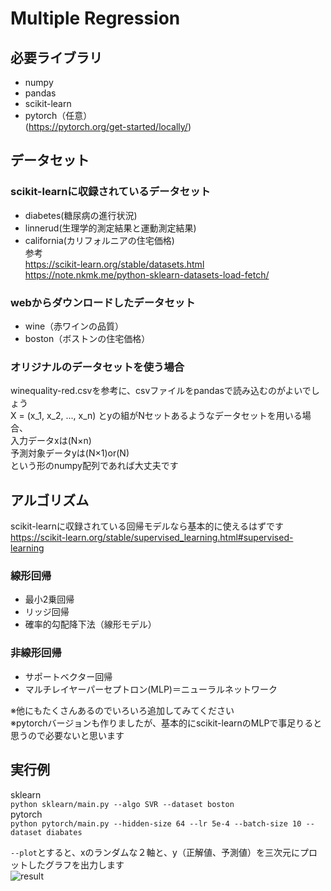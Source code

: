 # Multiple Regression
## 必要ライブラリ  
* numpy  
* pandas  
* scikit-learn  
* pytorch（任意）  
(https://pytorch.org/get-started/locally/)  

## データセット  
### scikit-learnに収録されているデータセット  
* diabetes(糖尿病の進行状況)  
* linnerud(生理学的測定結果と運動測定結果)  
* california(カリフォルニアの住宅価格)  
参考  
https://scikit-learn.org/stable/datasets.html  
https://note.nkmk.me/python-sklearn-datasets-load-fetch/  
### webからダウンロードしたデータセット  
* wine（赤ワインの品質）  
* boston（ボストンの住宅価格）  
### オリジナルのデータセットを使う場合  
winequality-red.csvを参考に、csvファイルをpandasで読み込むのがよいでしょう  
X = (x_1, x_2, ..., x_n) とyの組がNセットあるようなデータセットを用いる場合、  
入力データxは(N×n)  
予測対象データyは(N×1)or(N)      
という形のnumpy配列であれば大丈夫です  

## アルゴリズム
scikit-learnに収録されている回帰モデルなら基本的に使えるはずです  
https://scikit-learn.org/stable/supervised_learning.html#supervised-learning  
### 線形回帰
* 最小2乗回帰
* リッジ回帰
* 確率的勾配降下法（線形モデル）
### 非線形回帰
* サポートベクター回帰
* マルチレイヤーパーセプトロン(MLP)＝ニューラルネットワーク  

※他にもたくさんあるのでいろいろ追加してみてください  
※pytorchバージョンも作りましたが、基本的にscikit-learnのMLPで事足りると思うので必要ないと思います

## 実行例
sklearn  
`python sklearn/main.py --algo SVR --dataset boston`  
pytorch  
`python pytorch/main.py --hidden-size 64 --lr 5e-4 --batch-size 10 --dataset diabates` 

`--plot`とすると、xのランダムな２軸と、y（正解値、予測値）を三次元にプロットしたグラフを出力します  
![result](https://user-images.githubusercontent.com/41198657/179135411-96a9f8ab-eba8-4c97-98fa-1e5d572937db.png)
